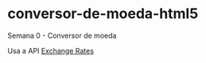 # conversor-de-moeda-html5
Semana 0 - Conversor de moeda

Usa a API [Exchange Rates](http://exchangeratesapi.io/)
